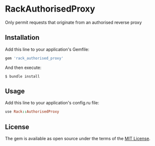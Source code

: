 # RackAuthorisedProxy

Only permit requests that originate from an authorised reverse proxy

## Installation

Add this line to your application's Gemfile:

```ruby
gem 'rack_authorised_proxy'
```

And then execute:

    $ bundle install

## Usage

Add this line to your application's config.ru file:

```ruby
use Rack::AuthorisedProxy
```

## License

The gem is available as open source under the terms of the [MIT License](https://opensource.org/licenses/MIT).
